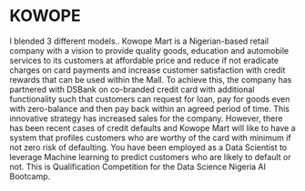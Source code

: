 # KOWOPE
I blended 3 different models..
Kowope Mart is a Nigerian-based retail company with a vision to provide quality goods, education and automobile services to its customers at affordable price and reduce if not eradicate charges on card payments and increase customer satisfaction with credit rewards that can be used within the Mall. To achieve this, the company has partnered with DSBank on co-branded credit card with additional functionality such that customers can request for loan, pay for goods even with zero-balance and then pay back within an agreed period of time. This innovative strategy has increased sales for the company. However, there has been recent cases of credit defaults and Kowope Mart will like to have a system that profiles customers who are worthy of the card with minimum if not zero risk of defaulting.  You have been employed as a Data Scientist to leverage Machine learning to predict customers who are likely to default or not.  This is Qualification Competition for the Data Science Nigeria AI Bootcamp.
